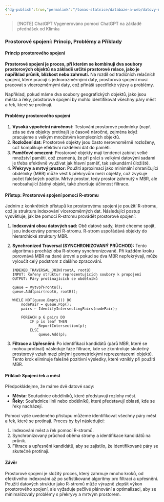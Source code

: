 ```yaml
---
{"dg-publish":true,"permalink":"/tomas-statnice/databaze-a-web/datovy-management/indexovani-v-prostorovych-databazi/spatial-join/","tags":["tomas","datovy_management","databaze_a_web"],"noteIcon":""}
---
```


> [!NOTE] ChatGPT
> Vygenerováno pomocí ChatGPT na základě přednášek od Klimka

### Prostorové spojení: Princip, Problémy a Příklady

#### **Princip prostorového spojení**

**Prostorové spojení je proces, při kterém se kombinují dva soubory prostorových objektů na základě určité prostorové relace, jako je například průnik, blízkost nebo zahrnutí.** Na rozdíl od tradičních relačních spojení, které pracují s jednorozměrnými daty, prostorová spojení musí pracovat s vícerozměrnými daty, což přináší specifické výzvy a problémy.

Například, pokud máme dva soubory geografických objektů, jako jsou města a řeky, prostorové spojení by mohlo identifikovat všechny páry měst a řek, které se protínají.

#### **Problémy prostorového spojení**

1. **Vysoká výpočetní náročnost:** Testování prostorové podmínky (např. zda se dva objekty protínají) je časově náročné, zejména když pracujeme s velkým množstvím komplexních objektů.
2. **Rozložení dat:** Prostorové objekty jsou často nerovnoměrně rozloženy, což komplikuje efektivní rozdělení dat do paměti.
3. **Paměťové omezení:** Prostorové objekty mají tendenci zabírat velké množství paměti, což znamená, že při práci s velkými datovými sadami je třeba efektivně využívat jak hlavní paměť, tak sekundární úložiště.
4. **Překryvy a mrtvý prostor:** Použití aproximací jako minimální ohraničující obdélníky (MBR) může vést k překryvům mezi objekty, což zvyšuje počet falešných pozitiv. Mrtvý prostor, tedy prostor zahrnutý v MBR, ale neobsahující žádný objekt, také zhoršuje účinnost filtrace.

#### **Přístup: Prostorové spojení pomocí R-stromu**

Jedním z konkrétních přístupů ke prostorovému spojení je použití R-stromu, což je struktura indexování vícerozměrných dat. Následující postup vysvětluje, jak lze pomocí R-stromu provádět prostorové spojení:

1. **Indexování obou datových sad:** Obě datové sady, které chceme spojit, jsou indexovány pomocí R-stromu. R-strom uspořádává objekty do hierarchické struktury MBR.

2. **Synchronized Traversal (SYNCHRONIZOVANÝ PRŮCHOD):** Tento algoritmus prochází oba R-stromy synchronizovaně. Při každém kroku porovnává MBR na dané úrovni a pokud se dva MBR nepřekrývají, může vyloučit celý podstrom z dalšího zpracování.

   ```pseudo
   INDEXED_TRAVERSAL_JOIN(rootA, rootB)
   INPUT: Kořeny struktur reprezentujících soubory k propojení
   OUTPUT: Páry protínajících se obdélníků
   
   queue ← VytvořFrontu();
   queue.Add(pair(rootA, rootB));
   
   WHILE NOT(queue.Empty()) DO
       nodePair ← queue.Pop();
       pairs ← IdentifyIntersectingPairs(nodePair);
       
       FOREACH p ∈ pairs DO
           IF p is leaf THEN
               ReportIntersection(p);
           ELSE
               queue.Add(p);
   ```

3. **Filtrace a Upřesnění:** Po identifikaci kandidátů (párů MBR, které se mohou protínat) následuje fáze filtrace, kde se zkontroluje skutečný prostorový vztah mezi plnými geometrickými reprezentacemi objektů. Tento krok eliminuje falešné pozitivní výsledky, které vznikly při použití MBR.

#### **Příklad: Spojení řek a měst**

Předpokládejme, že máme dvě datové sady:
- **Města:** Souřadnice obdélníků, které představují rozlohy měst.
- **Řeky:** Souřadnice linií nebo obdélníků, které představují oblasti, kde se řeky nacházejí.

Pomocí výše uvedeného přístupu můžeme identifikovat všechny páry měst a řek, které se protínají. Proces by byl následující:
1. Indexování měst a řek pomocí R-stromů.
2. Synchronizovaný průchod oběma stromy a identifikace kandidátů na průnik.
3. Filtrace a upřesnění kandidátů, aby se zajistilo, že identifikované páry se skutečně protínají.

#### **Závěr**

Prostorové spojení je složitý proces, který zahrnuje mnoho kroků, od efektivního indexování až po sofistikované algoritmy pro filtraci a upřesnění. Použití datových struktur jako R-stromů může výrazně zlepšit výkon prostorového spojení, ale vyžaduje pečlivé plánování a optimalizaci, aby se minimalizovaly problémy s překryvy a mrtvým prostorem.